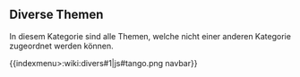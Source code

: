 ## Diverse Themen
In diesem Kategorie sind alle Themen, welche nicht einer anderen Kategorie zugeordnet werden können.





{{indexmenu>:wiki:divers#1|js#tango.png navbar}}
